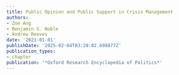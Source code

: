 ```yaml
---
title: Public Opinion and Public Support in Crisis Management
authors:
- Zoe Ang
- Benjamin S. Noble
- Andrew Reeves
date: '2021-01-01'
publishDate: '2025-02-04T03:28:02.698877Z'
publication_types:
- chapter
publication: '*Oxford Research Encyclopedia of Politics*'
---
```

